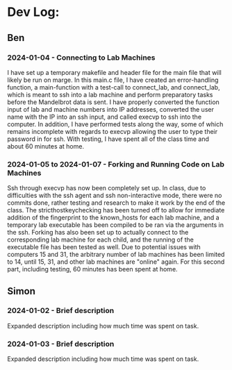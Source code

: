 # Dev Log:

## Ben

### 2024-01-04 - Connecting to Lab Machines
I have set up a temporary makefile and header file for the main file that will likely be run on marge. In this main.c file, I have created an error-handling function, a main-function with a test-call to connect_lab, and connect_lab, which is meant to ssh into a lab machine and perform preparatory tasks before the Mandelbrot data is sent. I have properly converted the function input of lab and machine numbers into IP addresses, converted the user name with the IP into an ssh input, and called execvp to ssh into the computer. In addition, I have performed tests along the way, some of which remains incomplete with regards to execvp allowing the user to type their password in for ssh. With testing, I have spent all of the class time and about 60 minutes at home.

### 2024-01-05 to 2024-01-07 - Forking and Running Code on Lab Machines
Ssh through execvp has now been completely set up. In class, due to difficulties with the ssh agent and ssh non-interactive mode, there were no commits done, rather testing and research to make it work by the end of the class. The stricthostkeychecking has been turned off to allow for immediate addition of the fingerprint to the known_hosts for each lab machine, and a temporary lab executable has been compiled to be ran via the arguments in the ssh. Forking has also been set up to actually connect to the corresponding lab machine for each child, and the running of the executable file has been tested as well. Due to potential issues with computers 15 and 31, the arbitrary number of lab machines has been limited to 14, until 15, 31, and other lab machines are "online" again. For this second part, including testing, 60 minutes has been spent at home.

## Simon

### 2024-01-02 - Brief description
Expanded description including how much time was spent on task.

### 2024-01-03 - Brief description
Expanded description including how much time was spent on task.
